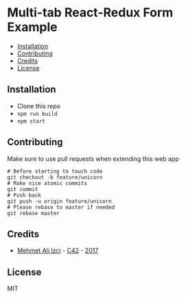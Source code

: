 # Multi-tab React-Redux Form Example

<!-- MarkdownTOC -->

- [Installation](#installation)
- [Contributing](#contributing)
- [Credits](#credits)
- [License](#license)

<!-- /MarkdownTOC -->


## Installation

* Clone this repo
* `npm run build`
* `npm start`


## Contributing

Make sure to use pull requests when extending this web app

```
# Before starting to touch code
git checkout -b feature/unicorn
# Make nice atomic commits
git commit
# Push back
git push -u origin feature/unicorn
# Please rebase to master if needed
git rebase master
```

## Credits

* [Mehmet Ali Izci](https://github.com/mmehmetAliIzci) - [C42](https://github.com/calendar42) - [2017](http://www.onthisday.com/events/date/2017)

## License

MIT
